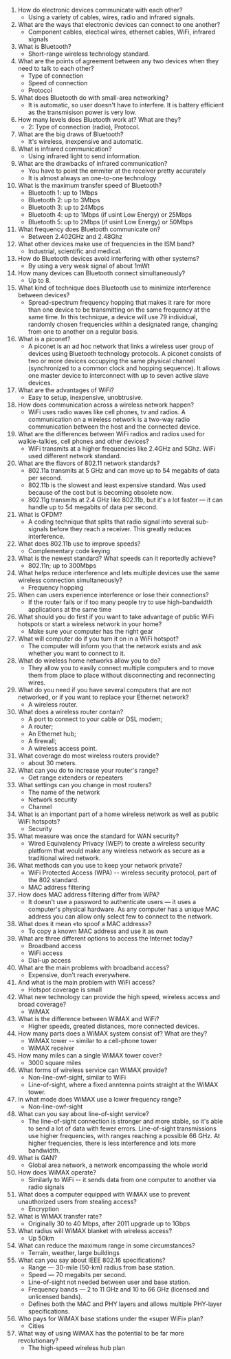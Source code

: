 1. How do electronic devices communicate with each other?
    - Using a variety of cables, wires, radio and infrared signals.
2. What are the ways that electronic devices can connect to one another?
    - Component cables, electical wires, ethernet cables, WiFi, infrared signals
3. What is Bluetooth?
    - Short-range wireless technology standard.
4. What are the points of agreement between any two devices when they need to talk to each other?
    - Type of connection
    - Speed of connection
    - Protocol
5. What does Bluetooth do with small-area networking?
    - It is automatic, so user doesn't have to interfere. It is battery efficient as the transmisison power is very low.
6. How many levels does Bluetooth work at? What are they?
    - 2: Type of connection (radio), Protocol.
7. What are the big draws of Bluetooth?
    - It's wireless, inexpensive and automatic.
8. What is infrared communication?
    - Using infrared light to send information.
9. What are the drawbacks of infrared communication?
    - You have to point the emmiter at the receiver pretty accurately
    - It is almost always an one-to-one technology
10. What is the maximum transfer speed of Bluetooth?
    - Bluetooth 1: up to 1Mbps
    - Bluetooth 2: up to 3Mbps
    - Bluetooth 3: up to 24Mbps
    - Bluetooth 4: up to 1Mbps (if usint Low Energy) or 25Mbps
    - Bluetooth 5: up to 2Mbps (if usint Low Energy) or 50Mbps
11. What frequency does Bluetooth communicate on?
    - Between 2.402GHz and 2.48Ghz
12. What other devices make use of frequencies in the ISM band?
    - Industrial, scientific and medical.
13. How do Bluetooth devices avoid interfering with other systems?
    - By using a very weak signal of about 1mWt
14. How many devices can Bluetooth connect simultaneously?
    - Up to 8.
15. What kind of technique does Bluetooth use to minimize interference between devices?
    - Spread-spectrum frequency hopping that makes it rare for more than one device to be transmitting on the same frequency at the same time. In this technique, a device will use 79 individual, randomly chosen frequencies within a designated range, changing from one to another on a regular basis.
16. What is a piconet?
    - A piconet is an ad hoc network that links a wireless user group of devices using Bluetooth technology protocols. A piconet consists of two or more devices occupying the same physical channel (synchronized to a common clock and hopping sequence). It allows one master device to interconnect with up to seven active slave devices. 
17. What are the advantages of WiFi?
    - Easy to setup, inexpensive, unobtrusive.
18. How does communication across a wireless network happen?
    - WiFi uses radio waves like cell phones, tv and radios. A communication on a wireless network is a two-way radio communication between the host and the connected device.
19. What are the differences between WiFi radios and radios used for walkie-talkies, cell phones and other devices?
    - WiFi transmits at a higher frequencies like 2.4GHz and 5Ghz. WiFi used different network standard.
20. What are the flavors of 802.11 network standards?
    - 802.11a transmits at 5 GHz and can move up to 54 megabits of data per second.
    - 802.11b is the slowest and least expensive standard. Was used because of the cost but is becoming obsolete now.
    - 802.11g transmits at 2.4 GHz like 802.11b, but it's a lot faster — it can handle up to 54 megabits of data per second.
21. What is OFDM?
    - A coding technique that splits that radio signal into several sub-signals before they reach a receiver. This greatly reduces interference. 
22. What does 802.11b use to improve speeds?
    - Complementary code keying
23. What is the newest standard? What speeds can it reportedly achieve?
    - 802.11n; up to 300Mbps
24. What helps reduce interference and lets multiple devices use the same wireless connection simultaneously?
    - Frequency hopping
25. When can users experience interference or lose their connections?
    - If the router fails or if too many people try to use high-bandwidth applications at the same time
26. What should you do first if you want to take advantage of public WiFi hotspots or start a wireless network in your home?
    - Make sure your computer has the right gear
27. What will computer do if you turn it on in a WiFi hotspot?
    - The computer will inform you that the network exists and ask whether you want to connect to it. 
28. What do wireless home networks allow you to do?
    - They allow you to easily connect multiple computers and to move them from place to place without disconnecting and reconnecting wires.
29. What do you need if you have several computers that are not networked, or if you want to replace your Ethernet network?
    - A wireless router.
30. What does a wireless router contain?
    - A port to connect to your cable or DSL modem;
    - A router;
    - An Ethernet hub;
    - A firewall;
    - A wireless access point.
31. What coverage do most wireless routers provide?
    - about 30 meters.
32. What can you do to increase your router's range?
    - Get range extenders or repeaters
33. What settings can you change in most routers?
    - The name of the network
    - Network security 
    - Channel
34. What is an important part of a home wireless network as well as public WiFi hotspots?
    - Security
35. What measure was once the standard for WAN security?
    - Wired Equivalency Privacy (WEP) to create a wireless security platform that would make any wireless network as secure as a traditional wired network.
36. What methods can you use to keep your network private?
    - WiFi Protected Access (WPA) -- wireless security protocol, part of the 802 standard.
    - MAC address filtering
37. How does MAC address filtering differ from WPA?
    - It doesn't use a password to authenticate users — it uses a computer's physical hardware. As any computer has a unique MAC address you can allow only select few to connect to the network.
38. What does it mean «to spoof a MAC address»?
    - To copy a known MAC address and use it as own
39. What are three different options to access the Internet today?
    - Broadband access
    - WiFi access
    - Dial-up access
40. What are the main problems with broadband access?
    - Expensive, don't reach everywhere.
41. And what is the main problem with WiFi access?
    - Hotspot coverage is small
42. What new technology can provide the high speed, wireless access and broad coverage?
    - WiMAX
43. What is the difference between WiMAX and WiFi?
    - Higher speeds, greated distances, more connected devices.
44. How many parts does a WiMAX system consist of? What are they?
    - WiMAX tower -- similar to a cell-phone tower
    - WiMAX receiver
45. How many miles can a single WiMAX tower cover?
    - 3000 square miles
46. What forms of wireless service can WiMAX provide?
    - Non-line-owf-sight, similar to WiFi
    - Line-of-sight, where a fixed anntenna points straight at the WiMAX tower.
47. In what mode does WiMAX use a lower frequency range?
    - Non-line-owf-sight
48. What can you say about line-of-sight service?
    - The line-of-sight connection is stronger and more stable, so it's able to send a lot of data with fewer errors. Line-of-sight transmissions use higher frequencies, with ranges reaching a possible 66 GHz. At higher frequencies, there is less interference and lots more bandwidth.
49. What is GAN?
    - Global area network, a network encompassing the whole world
50. How does WiMAX operate?
    - Similarly to WiFi -- it sends data from one computer to another via radio signals
51. What does a computer equipped with WiMAX use to prevent unauthorized users from stealing access?
    - Encryption
52. What is WiMAX transfer rate?
    - Originally 30 to 40 Mbps, after 2011 upgrade up to 1Gbps
53. What radius will WiMAX blanket with wireless access?
    - Up 50km
54. What can reduce the maximum range in some circumstances?
    - Terrain, weather, large buildings
55. What can you say about IEEE 802.16 specifications?
    - Range — 30-mile (50-km) radius from base station.
    - Speed — 70 megabits per second.
    - Line-of-sight not needed between user and base station.
    - Frequency bands — 2 to 11 GHz and 10 to 66 GHz (licensed and unlicensed bands).
    - Defines both the MAC and PHY layers and allows multiple PHY-layer specifications.
56. Who pays for WiMAX base stations under the «super WiFi» plan?
    - Cities
57. What way of using WiMAX has the potential to be far more revolutionary? 
    - The high-speed wireless hub plan
